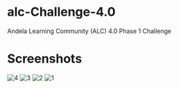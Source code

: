 # alc-Challenge-4.0

Andela Learning Community (ALC) 4.0 Phase 1 Challenge

# Screenshots
![4](https://user-images.githubusercontent.com/35904016/153759549-d450e89d-516c-4a1c-af0f-c1d98a532b40.jpeg)
![3](https://user-images.githubusercontent.com/35904016/153759564-38754d9c-01d3-41ad-8c89-5929a14bb5f5.jpeg)
![2](https://user-images.githubusercontent.com/35904016/153759566-cde21ae6-6396-4988-8eb8-5451ec99c66e.jpeg)
![1](https://user-images.githubusercontent.com/35904016/153759569-ebeb99b9-910a-4167-a3bb-c5002cb6078f.jpeg)
